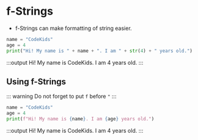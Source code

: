 # f-Strings
- f-Strings can make formatting of string easier.

```py
name = "CodeKids"
age = 4
print("Hi! My name is " + name + ". I am " + str(4) + " years old.")
```
:::output
Hi! My name is CodeKids. I am 4 years old.
:::

## Using f-Strings

::: warning 
Do not forget to put ```f``` before ```"```
:::

```py
name = "CodeKids"
age = 4
print(f"Hi! My name is {name}. I am {age} years old.")
```
:::output
Hi! My name is CodeKids. I am 4 years old.
:::
